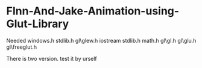 # FInn-And-Jake-Animation-using-Glut-Library

Needed 
windows.h
stdlib.h
gl\glew.h
iostream
stdlib.h
math.h
gl\gl.h
gl\glu.h
gl\freeglut.h

There is two version. test it by urself
